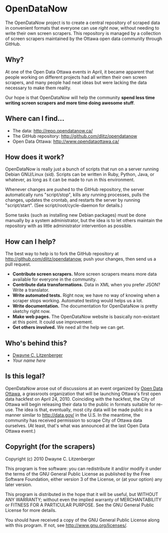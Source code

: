 OpenDataNow
===========

The OpenDataNow project is to create a central repository of scraped data
in convenient formats that everyone can use *right now*, without needing to
write their own screen scrapers.  This repository is managed by a collection
of screen scrapers maintained by the Ottawa open data community through
GitHub.

Why?
----

At one of the Open Data Ottawa events in April, it became apparent that people
working on different projects had all written their own screen scrapers, and
many people had neat ideas but were lacking the data necessary to make them
reality.

Our hope is that OpenDataNow will help the community **spend less time writing
screen scrapers and more time doing awesome stuff**.

Where can I find...
-------------------

- The data: <http://repo.opendatanow.ca/>
- The GitHub repository: <http://github.com/dlitz/opendatanow>
- Open Data Ottawa: <http://www.opendataottawa.ca/>

How does it work?
-----------------

OpenDataNow is really just a bunch of scripts that run on a server running
Debian GNU/Linux (sid).  Scripts can be written in Ruby, Python, Java, or
whatever, as long as it can be made to run in this environment.

Whenever changes are pushed to the GitHub repository, the server automatically
runs "script/stop", kills any running processes, pulls the changes, updates
the crontab, and restarts the server by running "script/start".  (See
script/root/cycle-daemon for details.)

Some tasks (such as installing new Debian packages) must be done manually by
a system administrator, but the idea is to let others maintain the repository
with as little administrator intervention as possible.

How can I help?
---------------

The best way to help is to fork the GitHub repository at
<http://github.com/dlitz/opendatanow>, push your changes, then send us a pull
request.

- **Contribute screen scrapers.** More screen scrapers means more data
  available for everyone in the community.
- **Contribute data transformations.** Data in XML when you prefer JSON?
  Write a translator.
- **Write automated tests.** Right now, we have no way of knowing when a
  scraper stops working.  Automated testing would helps us a lot.
- **Write documentation.** The documentation for OpenDataNow is pretty sketchy
  right now.
- **Make web pages.** The OpenDataNow website is basically non-existant at
  this point.  It could use improvement.
- **Get others involved.** We need all the help we can get.


Who's behind this?
------------------

- [Dwayne C. Litzenberger](http://www.dlitz.net/)
- *Your name here*

Is this legal?
--------------

OpenDataNow arose out of discussions at an event organized by [Open Data
Ottawa](http://www.opendataottawa.ca/), a grassroots organization that will be
launching Ottawa's first open data hackfest on April 24, 2010.  Coinciding
with the hackfest, the City of Ottawa will begin releasing their data to the
public in formats suitable for re-use.  The idea is that, eventually, most
city data will be made public in a manner similar to <http://data.gov/> in the
U.S.  In the meantime, the community has received permission to scrape City of
Ottawa data ourselves.  (At least, that's what was announced at the last Open
Data Ottawa event.)


Copyright (for the scrapers)
----------------------------

Copyright (c) 2010  Dwayne C. Litzenberger

This program is free software: you can redistribute it and/or modify
it under the terms of the GNU General Public License as published by
the Free Software Foundation, either version 3 of the License, or
(at your option) any later version.

This program is distributed in the hope that it will be useful,
but WITHOUT ANY WARRANTY; without even the implied warranty of
MERCHANTABILITY or FITNESS FOR A PARTICULAR PURPOSE.  See the
GNU General Public License for more details.

You should have received a copy of the GNU General Public License
along with this program.  If not, see <http://www.gnu.org/licenses/>.
